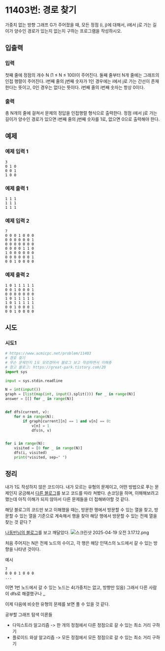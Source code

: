 # 11403번: 경로 찾기

가중치 없는 방향 그래프 G가 주어졌을 때, 모든 정점 (i, j)에 대해서, i에서 j로 가는 길이가 양수인 경로가 있는지 없는지 구하는 프로그램을 작성하시오.

## 입출력

### 입력

첫째 줄에 정점의 개수 N (1 ≤ N ≤ 100)이 주어진다. 둘째 줄부터 N개 줄에는 그래프의 인접 행렬이 주어진다. 
i번째 줄의 j번째 숫자가 1인 경우에는 i에서 j로 가는 간선이 존재한다는 뜻이고, 0인 경우는 없다는 뜻이다. 
i번째 줄의 i번째 숫자는 항상 0이다.

### 출력

총 N개의 줄에 걸쳐서 문제의 정답을 인접행렬 형식으로 출력한다. 
정점 i에서 j로 가는 길이가 양수인 경로가 있으면 i번째 줄의 j번째 숫자를 1로, 없으면 0으로 출력해야 한다.

## 예제

### 예제 입력 1

```text
3
0 1 0
0 0 1
1 0 0
```

### 예제 출력 1

```text
1 1 1
1 1 1
1 1 1
```

### 예제 입력 2

```text
7
0 0 0 1 0 0 0
0 0 0 0 0 0 1
0 0 0 0 0 0 0
0 0 0 0 1 1 0
1 0 0 0 0 0 0
0 0 0 0 0 0 1
0 0 1 0 0 0 0
```

### 예제 출력 2

```text
1 0 1 1 1 1 1
0 0 1 0 0 0 1
0 0 0 0 0 0 0
1 0 1 1 1 1 1
1 0 1 1 1 1 1
0 0 1 0 0 0 1
0 0 1 0 0 0 0
```

## 시도

### 시도1

```python
# https://www.acmicpc.net/problem/11403
# 경로 찾기
# 무슨 문제인지 1도 모르겠어서 블로그 보고 작성하면서 이해중
# 참고 블로그: https://great-park.tistory.com/20
import sys

input = sys.stdin.readline

N = int(input())
graph = [list(map(int, input().split())) for _ in range(N)]
answer = [[] for _ in range(N)]


def dfs(current, v):
    for n in range(N):
        if graph[current][n] == 1 and v[n] == 0:
            v[n] = 1
            dfs(n, v)


for i in range(N):
    visited = [0 for _ in range(N)]
    dfs(i, visited)
    print(*visited, sep=" ")

```

## 정리

내가 1도 작성하지 않은 코드이다.
내가 모르는 유형의 문제이고, 어떤 방법으로 푸는 문제인지 궁금해서 [다른 블로그](https://great-park.tistory.com/20)를 보고 코드를 따라 쳐봤다.
손코딩을 하며, 이해해보려고 했는데 아직 이해가 되지 않아서 다른 문제들을 더 접해봐야할 것 같다.

해당 블로그의 코드만 보고 이해했을 때는, 방문한 행에서 방문할 수 있는 열을 찾고,
방문할 수 있는 열을 기준으로 계속해서 행을 찾아 해당 행에서 방문할 수 있는 전체 열을 찾는 것 같다 ?

[나동빈님의 블로그](https://blog.naver.com/ndb796/221234427842)를 보고 깨달았다.
![스크린샷 2025-04-19 오전 3.17.12.png](..%2F..%2F..%2F..%2F..%2F..%2F..%2F..%2F..%2F..%2Fvar%2Ffolders%2Fj4%2Flffybpwx1j7f046vfs9dpx9r0000gn%2FT%2FTemporaryItems%2FNSIRD_screencaptureui_LgZ4ql%2F%EC%8A%A4%ED%81%AC%EB%A6%B0%EC%83%B7%202025-04-19%20%EC%98%A4%EC%A0%84%203.17.12.png)

처음 주어지는 N은 전체 노드의 수이고,
각 행은 해당 인덱스의 노드에서 갈 수 있는 방향을 나타낸 것이다.

예시
```text
7
0 0 0 1 0 0 0
...
```

이면 1번 노드에서 갈 수 있는 노드는 4(가중치는 없고, 방향만 있음)
그래서 다른 사람이 dfs로 해결했구나 ,,

이제 다음에 비슷한 유형의 문제를 보면 풀 수 있을 것 같다.

공부할 그래프 탐색 이론들

- 다익스트라 알고리즘 -> 한 개의 정점에서 다른 정점으로 갈 수 있는 최소 거리 구하기
- 플로이드 와샬 알고리즘 -> 모든 정점에서 모든 정점으로 갈 수 있는 최소 거리 구하기
